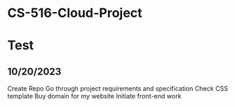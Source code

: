 # CS-516-Cloud-Project
# Test


## 10/20/2023
Create Repo
Go through project requirements and specification
Check CSS template
Buy domain for my website
Initiate front-end work